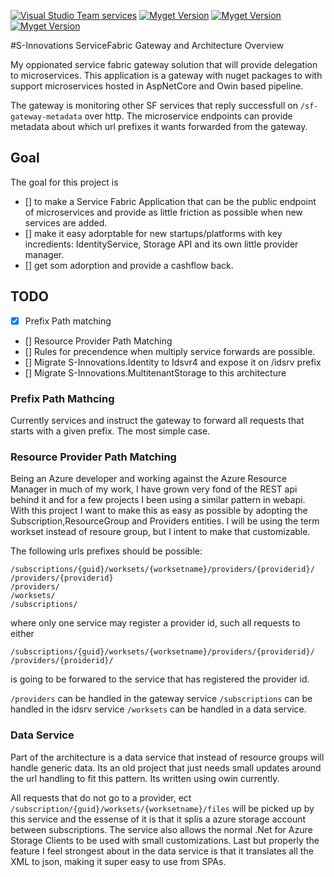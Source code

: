 
[![Visual Studio Team services](https://img.shields.io/vso/build/sinnovations/c4ea4838-1bed-4dff-801b-4a20b7da1f0a/16.svg?style=flat-square&label=build:%20ServiceFabric.Gateway)]()
[![Myget Version](http://img.shields.io/myget/s-innovations/vpre/S-Innovations.ServiceFabric.Gateway.Common.svg?style=flat-square&label=myget:%20Gateway.Common)](https://www.myget.org/feed/s-innovations/package/nuget/S-Innovations.ServiceFabric.Gateway.Common)
[![Myget Version](http://img.shields.io/myget/s-innovations/vpre/S-Innovations.ServiceFabric.RegistrationMiddleware.AspNetCore.svg?style=flat-square&label=myget:%20RigistrationMiddleware.AspNetCore)](https://www.myget.org/feed/s-innovations/package/nuget/S-Innovations.ServiceFabric.RegistrationMiddleware.AspNetCore )
[![Myget Version](http://img.shields.io/myget/s-innovations/vpre/S-Innovations.ServiceFabric.RegistrationMiddleware.Owin.svg?style=flat-square&label=myget:%20RigistrationMiddleware.Owin)](https://www.myget.org/feed/s-innovations/package/nuget/S-Innovations.ServiceFabric.RegistrationMiddleware.Owin)

#S-Innovations ServiceFabric Gateway and Architecture Overview

My oppionated service fabric gateway solution that will provide delegation to microservices. This application is a gateway with nuget packages to with support microservices hosted in AspNetCore and Owin based pipeline. 

The gateway is monitoring other SF services that reply successfull on `/sf-gateway-metadata` over http. The microservice endpoints can provide metadata about which url prefixes it wants forwarded from the gateway.

## Goal
The goal for this project is

- [] to make a Service Fabric Application that can be the public endpoint of microservices and provide as little friction as possible when new services are added.
- [] make it easy adorptable for new startups/platforms with key incredients: IdentityService, Storage API and its own little provider manager.
- [] get som adorption and provide a cashflow back.

## TODO
- [x] Prefix Path matching
- [] Resource Provider Path Matching
- [] Rules for precendence when multiply service forwards are possible.
- [] Migrate S-Innovations.Identity to Idsvr4 and expose it on /idsrv prefix
- [] Migrate S-Innovations.MultitenantStorage to this architecture



### Prefix Path Mathcing
Currently services and instruct the gateway to forward all requests that starts with a given prefix. The most simple case.

### Resource Provider Path Matching
Being an Azure developer and working against the Azure Resource Manager in much of my work, I have grown very fond of the REST api behind it and for a few projects I been using a similar pattern in webapi. With this project I want to make this as easy as possible by adopting the Subscription,ResourceGroup and Providers entities. I will be using the term workset instead of resoure group, but I intent to make that customizable.

The following urls prefixes should be possible:
```
/subscriptions/{guid}/worksets/{worksetname}/providers/{providerid}/
/providers/{providerid}
/providers/
/worksets/
/subscriptions/
```
where only one service may register a provider id, such all requests to either
```
/subscriptions/{guid}/worksets/{worksetname}/providers/{providerid}/
/providers/{proiderid}/
```
is going to be forwared to the service that has registered the provider id.

`/providers` can be handled in the gateway service
`/subscriptions` can be handled in the idsrv service
`/worksets` can be handled in a data service.

### Data Service
Part of the architecture is a data service that instead of resource groups will handle generic data. Its an old project that just needs small updates around the url handling to fit this pattern. Its written using owin currently.

All requests that do not go to a provider, ect `/subscription/{guid}/worksets/{worksetname}/files`  will be picked up by this service and the essense of it is that it splis a azure storage account between subscriptions. 
The service also allows the normal .Net for Azure Storage Clients to be used with small customizations. Last but properly the feature I feel strongest about in the data service is that it translates all the XML to json, making it super easy to use from SPAs.



